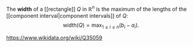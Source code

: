 The **width** of a [[rectangle]] $Q$ in $\mathbb R^n$ is the maximum of the lengths of the [[component interval|component intervals]] of $Q$: $$\text{width}(Q)= \max_{1\leq i \leq n} (b_i-a_i).$$

https://www.wikidata.org/wiki/Q35059